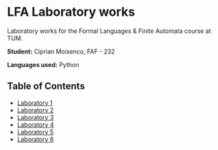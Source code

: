 # LFA Laboratory works

Laboratory works for the Formal Languages & Finite Automata course at TUM.

**Student:** Ciprian Moisenco, FAF - 232

**Languages used:** Python

## Table of Contents

- [Laboratory 1](Lab%201/REPORT_1.md)
- [Laboratory 2](Lab%202/REPORT_2.md)
- [Laboratory 3](Lab%203/REPORT_3.md)
- [Laboratory 4](Lab%204/REPORT_4.md)
- [Laboratory 5](Lab%205/REPORT_5.md)
- [Laboratory 6](Lab%206/REPORT_6.md)